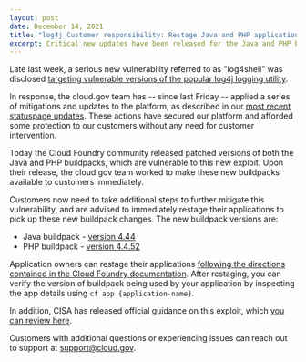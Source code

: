 ```yaml
---
layout: post
date: December 14, 2021
title: "log4j Customer responsibility: Restage Java and PHP applications to Mitigate log4shell exploit" 
excerpt: Critical new updates have been released for the Java and PHP buildpacks and customers should restage their apps immediately.
---
```


Late last week, a serious new vulnerability referred to as "log4shell" was disclosed [targeting vulnerable versions of the popular log4j logging utility](https://nvd.nist.gov/vuln/detail/CVE-2021-44228). 

In response, the cloud.gov team has -- since last Friday -- applied a series of mitigations and updates to the platform, as described in our [most recent statuspage updates](https://cloudgov.statuspage.io/incidents/hc60k5316r34). These actions have secured our platform and afforded some protection to our customers without any need for customer intervention.

Today the Cloud Foundry community released patched versions of both the Java and PHP buildpacks, which are vulnerable to this new exploit. Upon their release, the cloud.gov team worked to make these new buildpacks available to customers immediately. 

Customers now need to take additional steps to further mitigate this vulnerability, and are advised to immediately restage their applications to pick up these new buildpack changes. The new buildpack versions are:

* Java buildpack - [version 4.44](https://github.com/cloudfoundry/java-buildpack/releases/tag/v4.44)
* PHP buildpack - [version 4.4.52](https://github.com/cloudfoundry/php-buildpack/releases/tag/v4.4.52)

Application owners can restage their applications [following the directions contained in the Cloud Foundry documentation](https://docs.cloudfoundry.org/devguide/deploy-apps/start-restart-restage.html#restage). After restaging, you can verify the version of buildpack being used by your application by inspecting the app details using `cf app {application-name}`.

In addition, CISA has released official guidance on this exploit, which [you can review here](https://www.cisa.gov/uscert/apache-log4j-vulnerability-guidance). 

Customers with additional questions or experiencing issues can reach out to support at [support@cloud.gov](mailto:support@cloud.gov).




